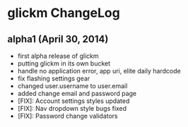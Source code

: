 # glickm ChangeLog

## alpha1 (April 30, 2014)

* first alpha release of glickm
* putting glickm in its own bucket
* handle no application error, app uri, elite daily hardcode
* fix flashing settings gear
* changed user.username to user.email
* added change email and password page
* [FIX]: Account settings styles updated
* [FIX]: Nav dropdown style bugs fixed
* [FIX]: Password change validators
